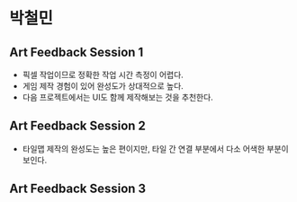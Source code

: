 # 박철민
## Art Feedback Session 1
* 픽셀 작업이므로 정확한 작업 시간 측정이 어렵다.
* 게임 제작 경험이 있어 완성도가 상대적으로 높다.
* 다음 프로젝트에서는 UI도 함께 제작해보는 것을 추천한다.
## Art Feedback Session 2
* 타일맵 제작의 완성도는 높은 편이지만, 타일 간 연결 부분에서 다소 어색한 부분이 보인다.
## Art Feedback Session 3